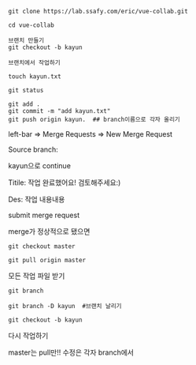 ```
git clone https://lab.ssafy.com/eric/vue-collab.git
```

```
cd vue-collab
```

```
브랜치 만들기
git checkout -b kayun
```

```
브랜치에서 작업하기
```

```
touch kayun.txt
```

```
git status
```

```
git add .
git commit -m "add kayun.txt"
git push origin kayun.  ## branch이름으로 각자 올리기
```



left-bar => Merge Requests => New Merge Request

Source branch:

kayun으로 continue

Titile: 작업 완료했어요! 검토해주세요:)

Des: 작업 내용내용

submit merge request



merge가 정상적으로 됐으면

```
git checkout master
```

```
git pull origin master
```

모든 작업 파일 받기



```
git branch
```

```
git branch -D kayun  #브랜치 날리기
```

```
git checkout -b kayun
```

다시 작업하기



master는 pull만!! 수정은 각자 branch에서